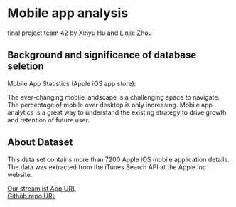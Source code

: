 # Mobile app analysis
final project team 42 by Xinyu Hu and Linjie Zhou

## Background and significance of database seletion
Mobile App Statistics (Apple iOS app store):  

The ever-changing mobile landscape is a challenging space to navigate. The percentage of mobile over desktop is only increasing.  Mobile app analytics is a great way to understand the existing strategy to drive growth and retention of future user.

## About Dataset
This data set contains more than 7200 Apple iOS mobile application details. The data was extracted from the iTunes Search API at the Apple Inc website. 

[Our streamlist App URL](https://anjhx-team42-final-rr0a9b.streamlit.app/)
<br>
[Github repo URL](https://github.com/anjhx/team42)